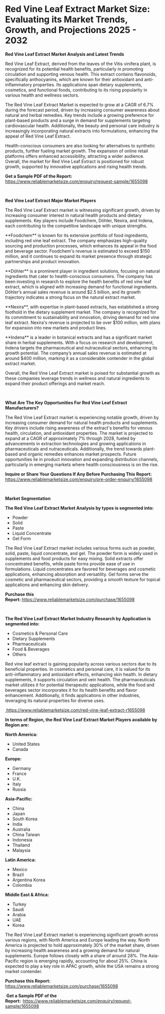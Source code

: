 <p><h1>Red Vine Leaf Extract Market Size: Evaluating its Market Trends, Growth, and Projections 2025 - 2032</h1></p><p><strong>Red Vine Leaf Extract Market Analysis and Latest Trends</strong></p>
<p><p>Red Vine Leaf Extract, derived from the leaves of the Vitis vinifera plant, is recognized for its potential health benefits, particularly in promoting circulation and supporting venous health. This extract contains flavonoids, specifically anthocyanins, which are known for their antioxidant and anti-inflammatory properties. Its applications span dietary supplements, cosmetics, and functional foods, contributing to its rising popularity in various health and wellness sectors.</p><p>The Red Vine Leaf Extract Market is expected to grow at a CAGR of 6.7% during the forecast period, driven by increasing consumer awareness about natural and herbal remedies. Key trends include a growing preference for plant-based products and a surge in demand for supplements targeting cardiovascular health. Additionally, the beauty and personal care industry is increasingly incorporating natural extracts into formulations, enhancing the appeal of Red Vine Leaf Extract. </p><p>Health-conscious consumers are also looking for alternatives to synthetic products, further fueling market growth. The expansion of online retail platforms offers enhanced accessibility, attracting a wider audience. Overall, the market for Red Vine Leaf Extract is positioned for robust growth, supported by innovative applications and rising health trends.</p></p>
<p><strong>Get a Sample PDF of the Report:&nbsp;</strong> <a href="https://www.reliablemarketsize.com/enquiry/request-sample/1655098?utm_campaign=2008&utm_medium=2&utm_source=Github&utm_content=ia&utm_term=18042025&utm_id=red-vine-leaf-extract">https://www.reliablemarketsize.com/enquiry/request-sample/1655098</a></p>
<p>&nbsp;</p>
<p><strong>Red Vine Leaf Extract Major Market Players</strong></p>
<p><p>The Red Vine Leaf Extract market is witnessing significant growth, driven by increasing consumer interest in natural health products and dietary supplements. Key players include Foodchem, Döhler, Nexira, and Indena, each contributing to the competitive landscape with unique strengths.</p><p>**Foodchem** is known for its extensive portfolio of food ingredients, including red vine leaf extract. The company emphasizes high-quality sourcing and production processes, which enhances its appeal in the food and beverage sector. Foodchem's revenue is estimated to exceed $150 million, and it continues to expand its market presence through strategic partnerships and product innovation.</p><p>**Döhler** is a prominent player in ingredient solutions, focusing on natural ingredients that cater to health-conscious consumers. The company has been investing in research to explore the health benefits of red vine leaf extract, which is aligned with increasing demand for functional ingredients. Döhler’s annual sales revenue is around $2.5 billion, and its growth trajectory indicates a strong focus on the natural extract market.</p><p>**Nexira**, with expertise in plant-based extracts, has established a strong foothold in the dietary supplement market. The company is recognized for its commitment to sustainability and innovation, driving demand for red vine leaf extract. Nexira's revenue is projected to be over $100 million, with plans for expansion into new markets and product lines.</p><p>**Indena** is a leader in botanical extracts and has a significant market share in herbal supplements. With a focus on research and development, Indena targets the pharmaceutical and nutraceutical sectors, enhancing its growth potential. The company’s annual sales revenue is estimated at around $400 million, marking it as a considerable contender in the global extract market.</p><p>Overall, the Red Vine Leaf Extract market is poised for substantial growth as these companies leverage trends in wellness and natural ingredients to expand their product offerings and market reach.</p></p>
<p>&nbsp;</p>
<p><strong>What Are The Key Opportunities For Red Vine Leaf Extract Manufacturers?</strong></p>
<p><p>The Red Vine Leaf Extract market is experiencing notable growth, driven by increasing consumer demand for natural health products and supplements. Key drivers include rising awareness of the extract's benefits for venous health, circulation, and antioxidant properties. The market is projected to expand at a CAGR of approximately 7% through 2028, fueled by advancements in extraction technologies and growing applications in pharmaceuticals and nutraceuticals. Additionally, the trend towards plant-based and organic remedies enhances market prospects. Future opportunities lie in product innovation and expanding distribution channels, particularly in emerging markets where health consciousness is on the rise.</p></p>
<p><strong>Inquire or Share Your Questions If Any Before Purchasing This Report:</strong> <a href="https://www.reliablemarketsize.com/enquiry/pre-order-enquiry/1655098?utm_campaign=2008&utm_medium=2&utm_source=Github&utm_content=ia&utm_term=18042025&utm_id=red-vine-leaf-extract">https://www.reliablemarketsize.com/enquiry/pre-order-enquiry/1655098</a></p>
<p>&nbsp;</p>
<p><strong>Market Segmentation</strong></p>
<p><strong>The Red Vine Leaf Extract Market Analysis by types is segmented into:</strong></p>
<p><ul><li>Powder</li><li>Solid</li><li>Paste</li><li>Liquid Concentrate</li><li>Gel Form</li></ul></p>
<p><p>The Red Vine Leaf Extract market includes various forms such as powder, solid, paste, liquid concentrate, and gel. The powder form is widely used in supplements and food products for easy mixing. Solid extracts offer concentrated benefits, while paste forms provide ease of use in formulations. Liquid concentrates are favored for beverages and cosmetic applications, enhancing absorption and versatility. Gel forms serve the cosmetic and pharmaceutical sectors, providing a smooth texture for topical applications and enhancing skin delivery.</p></p>
<p><strong>Purchase this Report:&nbsp;</strong><a href="https://www.reliablemarketsize.com/purchase/1655098?utm_campaign=2008&utm_medium=2&utm_source=Github&utm_content=ia&utm_term=18042025&utm_id=red-vine-leaf-extract">https://www.reliablemarketsize.com/purchase/1655098</a></p>
<p>&nbsp;</p>
<p><strong>The Red Vine Leaf Extract Market Industry Research by Application is segmented into:</strong></p>
<p><ul><li>Cosmetics & Personal Care</li><li>Dietary Supplements</li><li>Pharmaceuticals</li><li>Food & Beverages</li><li>Others</li></ul></p>
<p><p>Red vine leaf extract is gaining popularity across various sectors due to its beneficial properties. In cosmetics and personal care, it is valued for its anti-inflammatory and antioxidant effects, enhancing skin health. In dietary supplements, it supports circulation and vein health. The pharmaceuticals market utilizes it for potential therapeutic applications, while the food and beverages sector incorporates it for its health benefits and flavor enhancement. Additionally, it finds applications in other industries, leveraging its natural properties for diverse uses.</p></p>
<p><a href="https://www.reliablemarketsize.com/red-vine-leaf-extract-r1655098?utm_campaign=2008&utm_medium=2&utm_source=Github&utm_content=ia&utm_term=18042025&utm_id=red-vine-leaf-extract">&nbsp;https://www.reliablemarketsize.com/red-vine-leaf-extract-r1655098</a></p>
<p><strong>In terms of Region, the Red Vine Leaf Extract Market Players available by Region are:</strong></p>
<p>
    <p> <strong> North America: </strong>
        <ul>
            <li>United States</li>
            <li>Canada</li>
        </ul>
        </p> 
    <p> <strong> Europe: </strong>
        <ul>
            <li>Germany</li>
            <li>France</li>
            <li>U.K.</li>
            <li>Italy</li>
            <li>Russia</li>
        </ul>
        </p> 
    <p> <strong> Asia-Pacific: </strong>
        <ul>
            <li>China</li>
            <li>Japan</li>
            <li>South Korea</li>
            <li>India</li>
            <li>Australia</li>
            <li>China Taiwan</li>
            <li>Indonesia</li>
            <li>Thailand</li>
            <li>Malaysia</li>
        </ul>
        </p> 
    <p> <strong> Latin America: </strong>
        <ul>
            <li>Mexico</li>
            <li>Brazil</li>
            <li>Argentina Korea</li>
            <li>Colombia</li>
        </ul>
        </p> 
    <p> <strong> Middle East & Africa: </strong>
        <ul>
            <li>Turkey</li>
            <li>Saudi</li>
            <li>Arabia</li>
            <li>UAE</li>
            <li>Korea</li>
        </ul>
    </p>
    </p>
<p><p>The Red Vine Leaf Extract market is experiencing significant growth across various regions, with North America and Europe leading the way. North America is projected to hold approximately 30% of the market share, driven by increasing health awareness and a growing demand for natural supplements. Europe follows closely with a share of around 28%. The Asia-Pacific region is emerging rapidly, accounting for about 25%. China is expected to play a key role in APAC growth, while the USA remains a strong market contender.</p></p>
<p><strong>Purchase this Report: </strong><a href="https://www.reliablemarketsize.com/purchase/1655098?utm_campaign=2008&utm_medium=2&utm_source=Github&utm_content=ia&utm_term=18042025&utm_id=red-vine-leaf-extract">https://www.reliablemarketsize.com/purchase/1655098</a></p>
<p>&nbsp;<strong>Get a Sample PDF of the Report:&nbsp;&nbsp;</strong><a href="https://www.reliablemarketsize.com/enquiry/request-sample/1655098?utm_campaign=2008&utm_medium=2&utm_source=Github&utm_content=ia&utm_term=18042025&utm_id=red-vine-leaf-extract">https://www.reliablemarketsize.com/enquiry/request-sample/1655098</a></p>
<p><strong></strong></p>
<p><p></p><p></p><p></p></p>